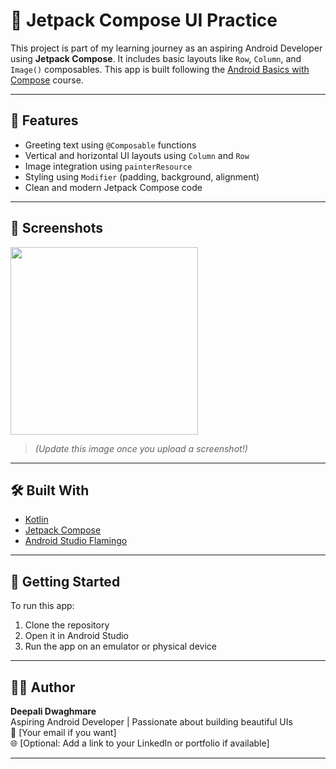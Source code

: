 # 🎨 Jetpack Compose UI Practice

This project is part of my learning journey as an aspiring Android Developer using **Jetpack Compose**. It includes basic layouts like `Row`, `Column`, and `Image()` composables. This app is built following the [Android Basics with Compose](https://developer.android.com/courses/android-basics-compose/course) course.

---

## 📱 Features

- Greeting text using `@Composable` functions
- Vertical and horizontal UI layouts using `Column` and `Row`
- Image integration using `painterResource`
- Styling using `Modifier` (padding, background, alignment)
- Clean and modern Jetpack Compose code

---

## 📸 Screenshots

<img src="screenshots/app_preview.png" width="300">

> *(Update this image once you upload a screenshot!)*

---

## 🛠️ Built With

- [Kotlin](https://kotlinlang.org/)
- [Jetpack Compose](https://developer.android.com/jetpack/compose)
- [Android Studio Flamingo](https://developer.android.com/studio/releases)

---

## 🚀 Getting Started

To run this app:

1. Clone the repository
2. Open it in Android Studio
3. Run the app on an emulator or physical device

---

## 👩‍💻 Author

**Deepali Dwaghmare**  
Aspiring Android Developer | Passionate about building beautiful UIs  
📧 [Your email if you want]  
🌐 [Optional: Add a link to your LinkedIn or portfolio if available]

---


